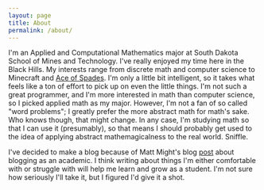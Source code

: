```yaml
---
layout: page
title: About
permalink: /about/
---
```


I'm an Applied and Computational Mathematics major at South Dakota School of Mines and Technology. I've really enjoyed my time here in the Black Hills. My interests range from discrete math and computer science to Minecraft and [Ace of Spades](http://buildandshoot.com). I'm only a little bit intelligent, so it takes what feels like a ton of effort to pick up on even the little things. I'm not such a great programmer, and I'm more interested in math than computer science, so I picked applied math as my major. However, I'm not a fan of so called "word problems"; I greatly prefer the more abstract math for math's sake. Who knows though, that might change. In any case, I'm studying math so that I can use it (presumably), so that means I should probably get used to the idea of applying abstract mathemagicalness to the real world. Sniffle.

I've decided to make a blog because of Matt Might's blog [post](http://matt.might.net/articles/how-to-blog-as-an-academic/) about blogging as an academic. I think writing about things I'm either comfortable with or struggle with will help me learn and grow as a student. I'm not sure how seriously I'll take it, but I figured I'd give it a shot.
